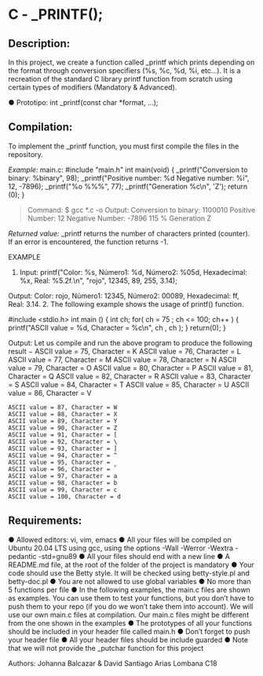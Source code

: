 # C - _PRINTF();

## Description:

In this project, we create a function called _printf which prints depending on
the format through conversion specifiers (%s, %c, %d, %i, etc...). It is a
recreation of the standard C library printf function from scratch using certain
types of modifiers (Mandatory & Advanced).

  ● Prototipo: int _printf(const char *format, ...);

## Compilation:

To implement the _printf function, you must first compile the files in the
repository.

*Example:* main.c:
  #include "main.h"
  int main(void)
  {
  _printf("Conversion to binary: %binary", 98);
  _printf("Positive number: %d Negative number: %i", 12, -7896);
  _printf("%o %%%", 77);
  _printf("Generation %c\n", 'Z');
  return (0);
  }
  >Command: $ gcc *.c -o
  Output:
  Conversion to binary: 1100010
  Positive Number: 12 Negative Number: -7896
  115 %
  Generation Z

*Returned value:*
_printf returns the number of characters printed (counter). If an error
is encountered, the function returns -1.

EXAMPLE

1. Input: printf("Color: %s, Número1: %d, Número2: %05d, Hexadecimal: %x, Real:
%5.2f.\n", "rojo", 12345, 89, 255, 3.14);

Output: Color: rojo, Número1: 12345, Número2: 00089, Hexadecimal: ff, Real: 3.14.
2. The following example shows the usage of printf() function.

  #include <stdio.h>
  int main () {
    int ch;
    for( ch = 75 ; ch <= 100; ch++ ) {
    printf("ASCII value = %d, Character = %c\n", ch , ch );
    }
    return(0);
  }
  
Output: Let us compile and run the above program to produce the following result −
    ASCII value = 75, Character = K
    ASCII value = 76, Character = L
    ASCII value = 77, Character = M
    ASCII value = 78, Character = N
    ASCII value = 79, Character = O
    ASCII value = 80, Character = P
    ASCII value = 81, Character = Q
    ASCII value = 82, Character = R
    ASCII value = 83, Character = S
    ASCII value = 84, Character = T
    ASCII value = 85, Character = U
    ASCII value = 86, Character = V

    ASCII value = 87, Character = W
    ASCII value = 88, Character = X
    ASCII value = 89, Character = Y
    ASCII value = 90, Character = Z
    ASCII value = 91, Character = [
    ASCII value = 92, Character = \
    ASCII value = 93, Character = ]
    ASCII value = 94, Character = ^
    ASCII value = 95, Character = _
    ASCII value = 96, Character = `
    ASCII value = 97, Character = a
    ASCII value = 98, Character = b
    ASCII value = 99, Character = c
    ASCII value = 100, Character = d
    
## Requirements:

  ● Allowed editors: vi, vim, emacs
  ● All your files will be compiled on Ubuntu 20.04 LTS using gcc, using the options -Wall
  -Werror -Wextra -pedantic -std=gnu89
  ● All your files should end with a new line
  ● A README.md file, at the root of the folder of the project is mandatory
  ● Your code should use the Betty style. It will be checked using betty-style.pl and betty-doc.pl
  ● You are not allowed to use global variables
  ● No more than 5 functions per file
  ● In the following examples, the main.c files are shown as examples. You can use them to
  test your functions, but you don’t have to push them to your repo (if you do we won’t take
  them into account). We will use our own main.c files at compilation. Our main.c files might
  be different from the one shown in the examples
  ● The prototypes of all your functions should be included in your header file called main.h
  ● Don’t forget to push your header file
  ● All your header files should be include guarded
  ● Note that we will not provide the _putchar function for this project

Authors: Johanna Balcazar & David Santiago Arias Lombana C18
